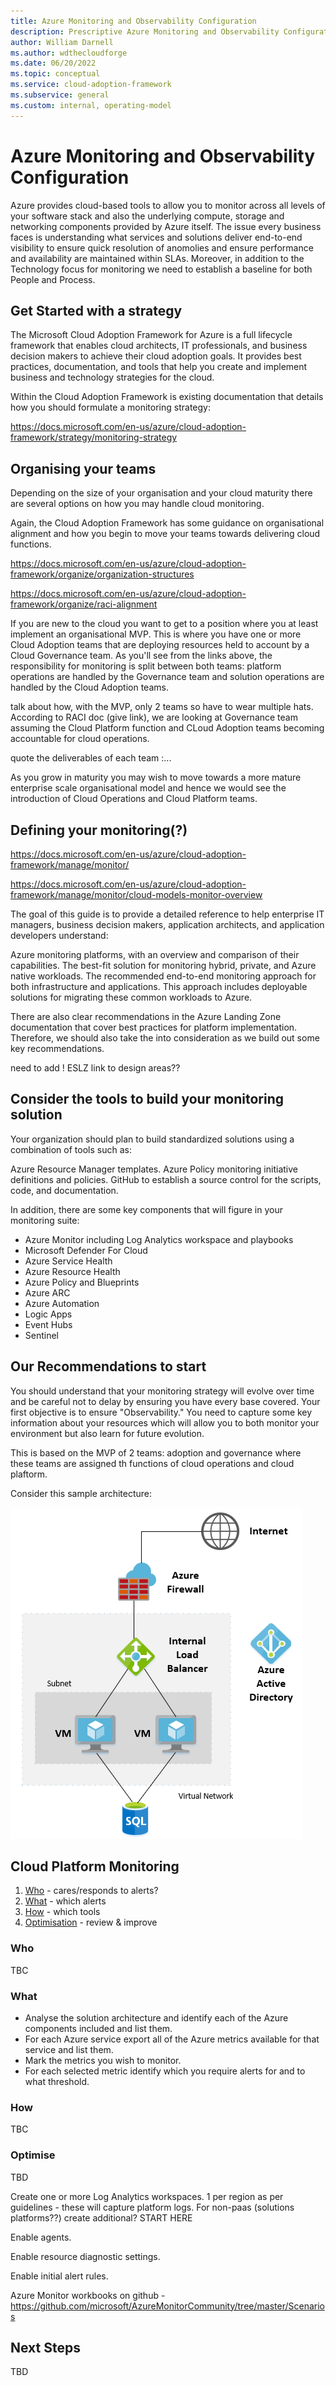 ```yaml
---
title: Azure Monitoring and Observability Configuration
description: Prescriptive Azure Monitoring and Observability Configuration
author: William Darnell
ms.author: wdthecloudforge
ms.date: 06/20/2022
ms.topic: conceptual
ms.service: cloud-adoption-framework
ms.subservice: general
ms.custom: internal, operating-model
---
```


# Azure Monitoring and Observability Configuration

Azure provides cloud-based tools to allow you to monitor across all levels of your software stack and also the underlying compute, storage and networking components provided by Azure itself. 
The issue every business faces is understanding what services and solutions deliver end-to-end visibility to ensure quick resolution of anomolies and ensure performance and availability are maintained within SLAs. Moreover, in addition to the Technology focus for monitoring we need to establish a baseline for both People and Process.

## Get Started with a strategy

The Microsoft Cloud Adoption Framework for Azure is a full lifecycle framework that enables cloud architects, IT professionals, and business decision makers to achieve their cloud adoption goals. It provides best practices, documentation, and tools that help you create and implement business and technology strategies for the cloud.

Within the Cloud Adoption Framework is existing documentation that details how you should formulate a monitoring strategy:

https://docs.microsoft.com/en-us/azure/cloud-adoption-framework/strategy/monitoring-strategy


## Organising your teams

Depending on the size of your organisation and your cloud maturity there are several options on how you may handle cloud monitoring. 

Again, the Cloud Adoption Framework has some guidance on organisational alignment and how you begin to move your teams towards delivering cloud functions.

https://docs.microsoft.com/en-us/azure/cloud-adoption-framework/organize/organization-structures

https://docs.microsoft.com/en-us/azure/cloud-adoption-framework/organize/raci-alignment

If you are new to the cloud you want to get to a position where you at least implement an organisational MVP. This is where you have one or more Cloud Adoption teams that are deploying resources held to account by a Cloud Governance team. 
As you'll see from the links above, the responsibility for monitoring is split between both teams: platform operations are handled by the Governance team and solution operations are handled by the Cloud Adoption teams.

talk about how, with the MVP, only 2 teams so have to wear multiple hats.
According to RACI doc (give link), we are looking at Governance team assuming the Cloud Platform function and CLoud Adoption teams becoming accountable for cloud operations.

quote the deliverables of each team :... 

As you grow in maturity you may wish to move towards a more mature enterprise scale organisational model and hence we would see the introduction of Cloud Operations and Cloud Platform teams.

## Defining your monitoring(?)

https://docs.microsoft.com/en-us/azure/cloud-adoption-framework/manage/monitor/

https://docs.microsoft.com/en-us/azure/cloud-adoption-framework/manage/monitor/cloud-models-monitor-overview

The goal of this guide is to provide a detailed reference to help enterprise IT managers, business decision makers, application architects, and application developers understand:

Azure monitoring platforms, with an overview and comparison of their capabilities.
The best-fit solution for monitoring hybrid, private, and Azure native workloads.
The recommended end-to-end monitoring approach for both infrastructure and applications. This approach includes deployable solutions for migrating these common workloads to Azure.

There are also clear recommendations in the Azure Landing Zone documentation that cover best practices for platform implementation. Therefore, we should also take the into consideration as we build out some key recommendations.

need to add ! ESLZ link to design areas??
  
## Consider the tools to build your monitoring solution

Your organization should plan to build standardized solutions using a combination of tools such as:

Azure Resource Manager templates.
Azure Policy monitoring initiative definitions and policies.
GitHub to establish a source control for the scripts, code, and documentation.

In addition, there are some key components that will figure in your monitoring suite:

- Azure Monitor including Log Analytics workspace and playbooks
- Microsoft Defender For Cloud
- Azure Service Health
- Azure Resource Health
- Azure Policy and Blueprints
- Azure ARC
- Azure Automation
- Logic Apps
- Event Hubs
- Sentinel

## Our Recommendations to start

You should understand that your monitoring strategy will evolve over time and be careful not to delay by ensuring you have every base covered.
Your first objective is to ensure "Observability." You need to capture some key information about your resources which will allow you to both monitor your environment but also learn for future evolution.

This is based on the MVP of 2 teams: adoption and governance where these teams are assigned th functions of cloud operations and cloud plaftorm.

Consider this sample architecture:

![Example Architecture](images/SampleArch.png)

## Cloud Platform Monitoring
1. [Who](monitoring.md#who) - cares/responds to alerts?
2. [What](monitoring.md#what) - which alerts
3. [How](monitoring.md#how) - which tools
4. [Optimisation](monitoring.md#optimise) - review & improve

### Who ###

TBC

### What ###

- Analyse the solution architecture and identify each of the Azure components included and list them.
- For each Azure service export all of the Azure metrics available for that service and list them.
- Mark the metrics you wish to monitor.
- For each selected metric identify which you require alerts for and to what threshold.

### How ###

TBC

### Optimise ###

TBD

Create one or more Log Analytics workspaces.
1 per region as per guidelines - these will capture platform logs. For non-paas (solutions platforms??) create additional?
START HERE

Enable agents.

Enable resource diagnostic settings.

Enable initial alert rules.

Azure Monitor workbooks on github - https://github.com/microsoft/AzureMonitorCommunity/tree/master/Scenarios

## Next Steps

TBD 
